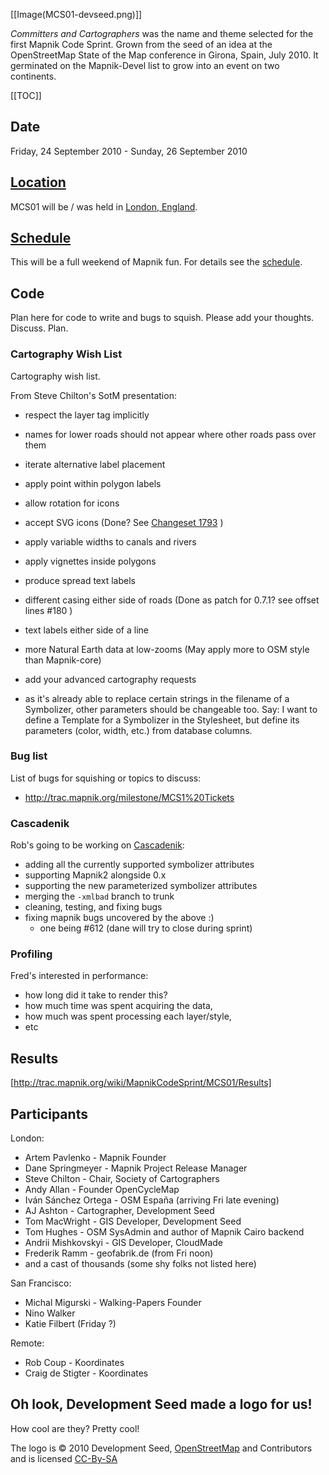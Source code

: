 <!-- Name: MapnikCodeSprint/MCS01 -->
<!-- Version: 31 -->
<!-- Last-Modified: 2010/09/29 03:24:53 -->
<!-- Author: springmeyer -->
[[Image(MCS01-devseed.png)]]

*Committers and Cartographers* was the name and theme selected for the first Mapnik Code Sprint.  Grown from the seed of an idea at the OpenStreetMap State of the Map conference in Girona, Spain, July 2010.  It germinated on the Mapnik-Devel list to grow into an event on two continents.  

[[TOC]]

## Date
Friday, 24 September 2010 - Sunday, 26 September 2010

## [Location](/wiki:MapnikCodeSprint/MCS01/Location/)
MCS01 will be / was held in [London, England](/wiki:MapnikCodeSprint/MCS01/Location/).

## [Schedule](/wiki:MapnikCodeSprint/MCS01/Schedule/)
This will be a full weekend of Mapnik fun.  For details see the [schedule](/wiki:MapnikCodeSprint/MCS01/Schedule/).

## Code
Plan here for code to write and bugs to squish.  Please add your thoughts.  Discuss.  Plan.  

### Cartography Wish List
Cartography wish list.  

From Steve Chilton's SotM presentation:
 * respect the layer tag implicitly
 * names for lower roads should not appear where other roads pass over them
 * iterate alternative label placement
 * apply point within polygon labels
 * allow rotation for icons
 * accept SVG icons (Done? See [Changeset 1793](http://trac.mapnik.org/changeset/1793) )
 * apply variable widths to canals and rivers
 * apply vignettes inside polygons
 * produce spread text labels
 * different casing either side of roads (Done as patch for 0.7.1?  see offset lines #180 )
 * text labels either side of a line
 * more Natural Earth data at low-zooms (May apply more to OSM style than Mapnik-core)


 * add your advanced cartography requests

 * as it's already able to replace certain strings in the filename of a Symbolizer, other parameters should be changeable too. Say: I want to define a Template for a Symbolizer in the Stylesheet, but define its parameters (color, width, etc.) from database columns.
 
### Bug list
List of bugs for squishing or topics to discuss:
 * http://trac.mapnik.org/milestone/MCS1%20Tickets

### Cascadenik

Rob's going to be working on [Cascadenik](http://code.google.com/p/mapnik-utils/wiki/Cascadenik):
  - adding all the currently supported symbolizer attributes
  - supporting Mapnik2 alongside 0.x
  - supporting the new parameterized symbolizer attributes
  - merging the `-xmlbad` branch to trunk
  - cleaning, testing, and fixing bugs
  - fixing mapnik bugs uncovered by the above :)
    - one being #612 (dane will try to close during sprint)

### Profiling

Fred's interested in performance:
  - how long did it take to render this?
  - how much time was spent acquiring the data,
  - how much was spent processing each layer/style,
  - etc

## Results

[http://trac.mapnik.org/wiki/MapnikCodeSprint/MCS01/Results]

## Participants

London:
 * Artem Pavlenko - Mapnik Founder
 * Dane Springmeyer - Mapnik Project Release Manager
 * Steve Chilton - Chair, Society of Cartographers
 * Andy Allan - Founder OpenCycleMap
 * Iván Sánchez Ortega - OSM España (arriving Fri late evening)
 * AJ Ashton - Cartographer, Development Seed
 * Tom MacWright - GIS Developer, Development Seed
 * Tom Hughes - OSM SysAdmin and author of Mapnik Cairo backend
 * Andrii Mishkovskyi - GIS Developer, CloudMade
 * Frederik Ramm - geofabrik.de (from Fri noon)
 * and a cast of thousands (some shy folks not listed here)

San Francisco:
 * Michal Migurski - Walking-Papers Founder
 * Nino Walker
 * Katie Filbert (Friday ?)

Remote:
 * Rob Coup - Koordinates
 * Craig de Stigter - Koordinates

## Oh look, Development Seed made a logo for us!
How cool are they?  Pretty cool!

The logo is © 2010 Development Seed, [OpenStreetMap](http://www.openstreetmap.org/) and Contributors
and is licensed [CC-By-SA](http://creativecommons.org/licenses/by-sa/2.0/)